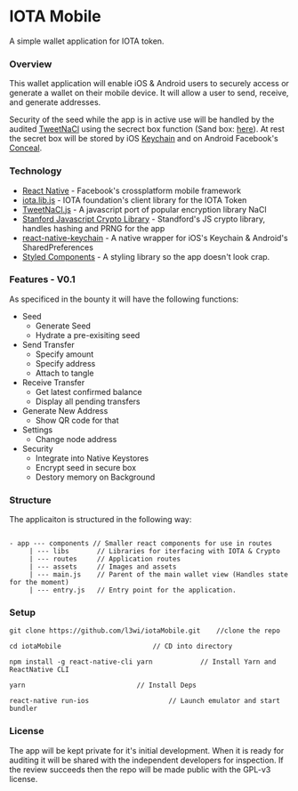 # IOTA Mobile

A simple wallet application for IOTA token.

### Overview

This wallet application will enable iOS & Android users to securely access or generate a wallet on their mobile device. It will allow a user to send, receive, and generate addresses.

Security of the seed while the app is in active use will be handled by the audited [TweetNaCl](https://github.com/dchest/tweetnacl-js) using the secrect box function (Sand box: [here](https://tweetnacl.js.org/#/secretbox)). At rest the secret box will be stored by iOS [Keychain](https://developer.apple.com/library/content/documentation/Security/Conceptual/keychainServConcepts/iPhoneTasks/iPhoneTasks.html#//apple_ref/doc/uid/TP30000897-CH208-SW1) and on Android Facebook's [Conceal](http://facebook.github.io/conceal/).

### Technology

- [React Native](https://facebook.github.io/react-native/) - Facebook's crossplatform mobile framework
- [iota.lib.js](https://github.com/iotaledger/iota.lib.js) - IOTA foundation's client library for the IOTA Token
- [TweetNaCl.js](https://github.com/dchest/tweetnacl-js) - A javascript port of popular encryption library NaCl
- [Stanford Javascript Crypto Library](https://github.com/bitwiseshiftleft/sjcl) - Standford's JS crypto library, handles hashing and PRNG for the app
- [react-native-keychain](https://github.com/oblador/react-native-keychain) - A native wrapper for iOS's Keychain & Android's SharedPreferences
- [Styled Components](https://github.com/styled-components/styled-components) - A styling library so the app doesn't look crap.

### Features - V0.1

As specificed in the bounty it will have the following functions:

- Seed
  - Generate Seed
  - Hydrate a pre-exisiting seed
- Send Transfer
  - Specify amount
  - Specify address
  - Attach to tangle
- Receive Transfer
  - Get latest confirmed balance
  - Display all pending transfers
- Generate New Address
  - Show QR code for that
- Settings
     - Change node address
- Security
     - Integrate into Native Keystores
     - Encrypt seed in secure box
     - Destory memory on Background


### Structure

The applicaiton is structured in the following way:

```

- app --- components // Smaller react components for use in routes
	 | --- libs 	  // Libraries for iterfacing with IOTA & Crypto
	 | --- routes	  // Application routes
	 | --- assets	  // Images and assets
	 | --- main.js 	  // Parent of the main wallet view (Handles state for the moment)
	 | --- entry.js   // Entry point for the application. 
```

### Setup
```
git clone https://github.com/l3wi/iotaMobile.git 	//clone the repo

cd iotaMobile  						// CD into directory

npm install -g react-native-cli yarn 			// Install Yarn and ReactNative CLI 

yarn  							// Install Deps

react-native run-ios  					// Launch emulator and start bundler

```

### License

The app will be kept private for it's initial development. When it is ready for auditing it will be shared with the independent developers for inspection. If the review succeeds then the repo will be made public with the GPL-v3 license.
